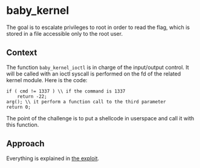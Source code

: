 # baby_kernel
The goal is to escalate privileges to root in order to read the flag, which is stored in a file accessible only to the root user.

## Context
The function `baby_kernel_ioctl` is in charge of the input/output control. It will be called with an ioctl syscall is performed on the fd of the related kernel module. 
Here is the code:
```{c}
if ( cmd != 1337 ) \\ if the command is 1337 
    return -22;
arg(); \\ it perform a function call to the third parameter
return 0;
```
The point of the challenge is to put a shellcode in userspace and call it with this function.

## Approach
Everything is explained in [the exploit](./exploit.c).
